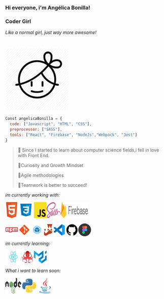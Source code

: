 ### Hi everyone, i'm Angélica Bonilla! 
### Coder Girl

*Like a normal girl, just way more awesome!*
#
<div style="display: flex;">
<img src="./Img/icon-girl-512.webp" width=200>
</div>



```javascript
Const angelicaBonilla = {
  code: ["Javascript", "HTML", "CSS"],
  preprocessor: ["SASS"],
  tools: ["React", "Firebase", "NodeJs","Webpack", "Jest"]
}
```

 > 🌻 Since I started to learn about computer science fields,i fell in love with Front End.
 >
 > 🌻Curiosity and Growth Mindset
 >
 > 🌻Agile methodologies
 >
 > 🌻Teamwork is better to succeed!
 >

*im currently working with:*


<div style="display: flex;">
<img src="./Img/Html-logo.svg" width=40>
<img src="./Img/Css-logo.svg" width=50>
<img src="./Img/JavaScript-logo.svg" width=40>
<img src="./Img/Sass-logo.svg" width=45>
<img src="./Img/Firebase-logo.svg" width=85>
</div>
<br>
<div style="display: flex;">
<img src="./Img/npm-logo.png" width=40>
<img src="./Img/git-logo.png" width=40>
<img src="./Img/webpack-logo.png" width=40>
<img src="./Img/jest-logo.png" width=30>
<img src="./Img/Vsc-logo.png" width=40>
<img src="./Img/github-logo.png" width=40>
<img src="./Img/figma-logo.png" width=40>
</div>

*im currently learning:*
 <div style="display: flex;">
<img src="./Img/React-logo.svg" width=50>
<img src="./Img/react-testing-logo.png" width=40>
<img src="./Img/material-ui-logo.png" width=40>
</div>



*What i want to learn soon:*
<div style="display: flex;">
<img src="./Img/Node.js-logo.svg" width=50>
<img src="./Img/phyton-logo.png" width=50>
<img src="./Img/java-logo.png" width=50>
</div>











